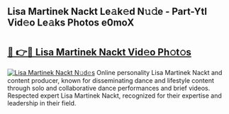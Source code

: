 ## Lisa Martinek Nackt Le𝚊k𝚎d N𝚞𝚍e - Part-Ytl Vid𝚎o Le𝚊ks Photos e0moX

# <h2><a href="http://fb7jho.evod.top/?m=Lisa+Martinek+Nackt">🔗 👉🔴 Lisa Martinek Nackt Vid𝚎o Ph𝚘t𝚘s</a></h2>

[![Lisa Martinek Nackt N𝚞d𝚎s](https://i.imgur.com/8V9OHl7.gif)](http://fb7jho.evod.top/?m=Lisa+Martinek+Nackt)
Online personality Lisa Martinek Nackt and content producer, known for disseminating dance and lifestyle content through solo and collaborative dance performances and brief videos. Respected expert Lisa Martinek Nackt, recognized for their expertise and leadership in their field. 
